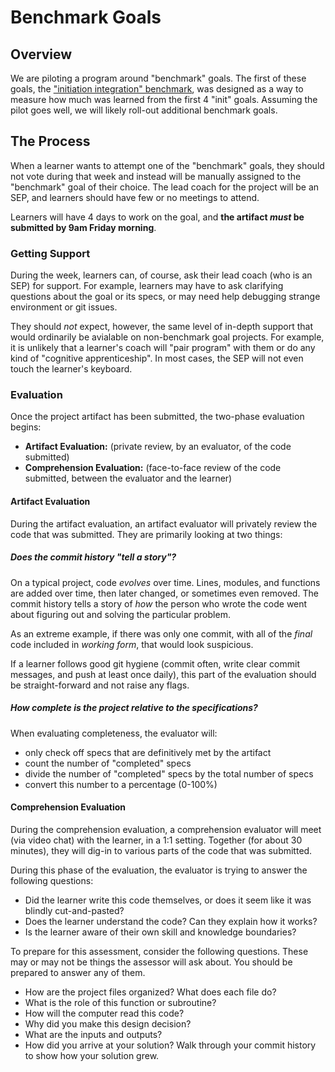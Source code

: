 # Benchmark Goals

## Overview

We are piloting a program around "benchmark" goals. The first of these goals, the ["initiation integration" benchmark][initiation-integration-benchmark], was designed as a way to measure how much was learned from the first 4 "init" goals. Assuming the pilot goes well, we will likely roll-out additional benchmark goals.

## The Process

When a learner wants to attempt one of the "benchmark" goals, they should not vote during that week and instead will be manually assigned to the "benchmark" goal of their choice. The lead coach for the project will be an SEP, and learners should have few or no meetings to attend.

Learners will have 4 days to work on the goal, and **the artifact _must_ be submitted by 9am Friday morning**.

### Getting Support

During the week, learners can, of course, ask their lead coach (who is an SEP) for support. For example, learners may have to ask clarifying questions about the goal or its specs, or may need help debugging strange environment or git issues.

They should _not_ expect, however, the same level of in-depth support that would ordinarily be avialable on non-benchmark goal projects. For example, it is unlikely that a learner's coach will "pair program" with them or do any kind of "cognitive apprenticeship". In most cases, the SEP will not even touch the learner's keyboard.

### Evaluation

Once the project artifact has been submitted, the two-phase evaluation begins:

- **Artifact Evaluation:** (private review, by an evaluator, of the code submitted)
- **Comprehension Evaluation:** (face-to-face review of the code submitted, between the evaluator and the learner)

#### Artifact Evaluation

During the artifact evaluation, an artifact evaluator will privately review the code that was submitted. They are primarily looking at two things:

##### Does the commit history "tell a story"?

On a typical project, code _evolves_ over time. Lines, modules, and functions are added over time, then later changed, or sometimes even removed. The commit history tells a story of _how_ the person who wrote the code went about figuring out and solving the particular problem.

As an extreme example, if there was only one commit, with all of the _final_ code included in _working form_, that would look suspicious.

If a learner follows good git hygiene (commit often, write clear commit messages, and push at least once daily), this part of the evaluation should be straight-forward and not raise any flags.

##### How complete is the project relative to the specifications?

When evaluating completeness, the evaluator will:

- only check off specs that are definitively met by the artifact
- count the number of "completed" specs
- divide the number of "completed" specs by the total number of specs
- convert this number to a percentage (0-100%)

#### Comprehension Evaluation

During the comprehension evaluation, a comprehension evaluator will meet (via video chat) with the learner, in a 1:1 setting. Together (for about 30 minutes), they will dig-in to various parts of the code that was submitted.

During this phase of the evaluation, the evaluator is trying to answer the following questions:

- Did the learner write this code themselves, or does it seem like it was blindly cut-and-pasted?
- Does the learner understand the code? Can they explain how it works?
- Is the learner aware of their own skill and knowledge boundaries?

To prepare for this assessment, consider the following questions. These may or may not be things the assessor will ask about. You should be prepared to answer any of them.

- How are the project files organized? What does each file do?
- What is the role of this function or subroutine?
- How will the computer read this code?
- Why did you make this design decision?
- What are the inputs and outputs?
- How did you arrive at your solution? Walk through your commit history to show how your solution grew.

[initiation-integration-benchmark]: http://jsdev.learnersguild.org/goals/312

